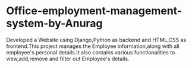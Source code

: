 # Office-employment-management-system-by-Anurag
Developed a Website using Django,Python as backend and HTML,CSS as frontend.This project manages the Employee information,along with all employee's personal details.It also contains various functionalities to view,add,remove and filter out Employee's details.
